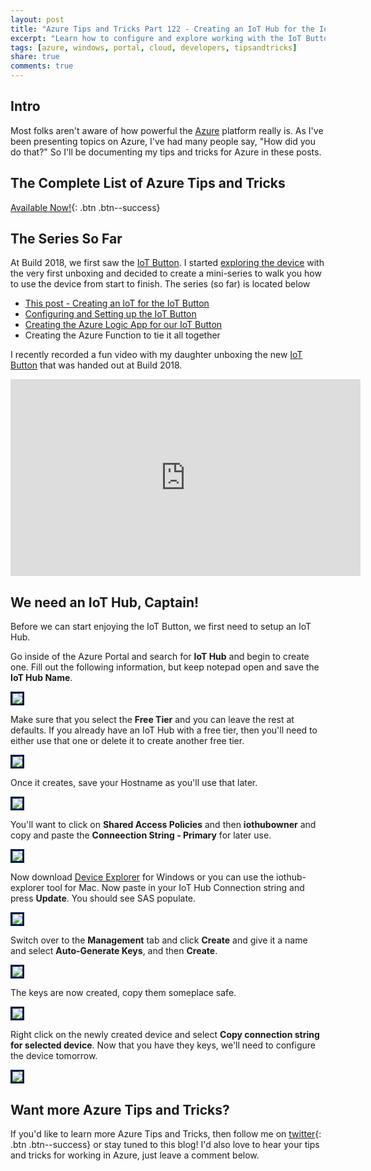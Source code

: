 ```yaml
---
layout: post
title: "Azure Tips and Tricks Part 122 - Creating an IoT Hub for the IoT Button"
excerpt: "Learn how to configure and explore working with the IoT Button"
tags: [azure, windows, portal, cloud, developers, tipsandtricks]
share: true
comments: true
---
```


## Intro

Most folks aren't aware of how powerful the [Azure](http://www.azure.com) platform really is. As I've been presenting topics on Azure, I've had many people say, "How did you do that?" So I'll be documenting my tips and tricks for Azure in these posts.

## The Complete List of Azure Tips and Tricks

[Available Now!](https://michaelcrump.net/azure-tips-and-tricks-complete-list/){: .btn .btn--success} 

## The Series So Far

At Build 2018, we first saw the [IoT Button](http://aka.ms/button). I started [exploring the device](https://www.youtube.com/watch?v=OdGHWwRBf_c) with the very first unboxing and decided to create a mini-series to walk you how to use the device from start to finish. The series (so far) is located below

* [This post - Creating an IoT for the IoT Button](http://www.michaelcrump.net/azure-tips-and-tricks122/)
* [Configuring and Setting up the IoT Button](http://www.michaelcrump.net/azure-tips-and-tricks123/)
* [Creating the Azure Logic App for our IoT Button](http://www.michaelcrump.net/azure-tips-and-tricks124/)
* Creating the Azure Function to tie it all together

I recently recorded a fun video with my daughter unboxing the new [IoT Button](http://aka.ms/button) that was handed out at Build 2018. 

<iframe width="560" height="315" src="https://www.youtube.com/embed/OdGHWwRBf_c?rel=0" frameborder="0" allow="autoplay; encrypted-media" allowfullscreen></iframe>

## We need an IoT Hub, Captain!

Before we can start enjoying the IoT Button, we first need to setup an IoT Hub. 

Go inside of the Azure Portal and search for **IoT Hub** and begin to create one. Fill out the following information, but keep notepad open and save the **IoT Hub Name**. 

<img style="border:3px solid #021a40" src="/files/iotbutton1.png">

Make sure that you select the **Free Tier** and you can leave the rest at defaults. If you already have an IoT Hub with a free tier, then you'll need to either use that one or delete it to create another free tier. 

<img style="border:3px solid #021a40" src="/files/iotbutton2.png">

Once it creates, save your Hostname as you'll use that later. 

<img style="border:3px solid #021a40" src="/files/iotbutton3.png">

You'll want to click on **Shared Access Policies** and then **iothubowner** and copy and paste the **Conneection String - Primary** for later use.

<img style="border:3px solid #021a40" src="/files/iotbutton4.png">

Now download [Device Explorer](https://github.com/Azure/azure-iot-sdks/releases) for Windows or you can use the iothub-explorer tool for Mac. Now paste in your IoT Hub Connection string and press **Update**. You should see SAS populate. 

<img style="border:3px solid #021a40" src="/files/iotbutton5.png">

Switch over to the **Management** tab and click **Create** and give it a name and select **Auto-Generate Keys**, and then **Create**.

<img style="border:3px solid #021a40" src="/files/iotbutton6.png">

The keys are now created, copy them someplace safe. 

<img style="border:3px solid #021a40" src="/files/iotbutton7.png">

Right click on the newly created device and select **Copy connection string for selected device**. Now that you have they keys, we'll need to configure the device tomorrow. 

<img style="border:3px solid #021a40" src="/files/iotbutton8.png">

## Want more Azure Tips and Tricks?

If you'd like to learn more Azure Tips and Tricks, then follow me on [twitter](http://twitter.com/mbcrump){: .btn .btn--success} or stay tuned to this blog! I'd also love to hear your tips and tricks for working in Azure, just leave a comment below. 